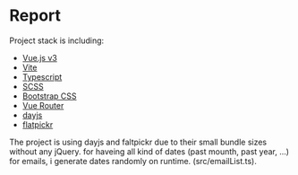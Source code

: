 # Report

Project stack is including:

- [Vue.js v3](https://v3.vuejs.org/)
- [Vite](https://github.com/vitejs/vite)
- [Typescript](https://www.typescriptlang.org/)
- [SCSS](https://sass-lang.com/)
- [Bootstrap CSS](https://getbootstrap.com/)
- [Vue Router](https://router.vuejs.org/)
- [dayjs](https://day.js.org/)
- [flatpickr](https://flatpickr.js.org/)

The project is using dayjs and faltpickr due to their small bundle sizes without any jQuery.
for haveing all kind of dates (past mounth, past year, ...) for emails, i generate dates randomly on runtime. (src/emailList.ts).